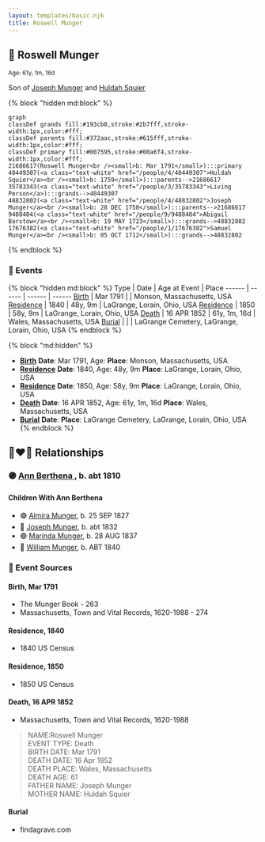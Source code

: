 ```yaml
---
layout: templates/basic.njk
title: Roswell Munger
---
```

## 🔵 Roswell Munger
<small>Age: 61y, 1m, 16d</small>

Son of [Joseph Munger](/people/4/48832802) and [Huldah Squier](/people/4/40449307)

{% block "hidden md:block" %}
```mermaid
graph
classDef grands fill:#193cb8,stroke:#2b7fff,stroke-width:1px,color:#fff;
classDef parents fill:#372aac,stroke:#615fff,stroke-width:1px,color:#fff;
classDef primary fill:#007595,stroke:#00a6f4,stroke-width:1px,color:#fff;
21686617(Roswell Munger<br /><small>b: Mar 1791</small>):::primary
40449307(<a class="text-white" href="/people/4/40449307">Huldah Squier</a><br /><small>b: 1759</small>):::parents-->21686617
35783343(<a class="text-white" href="/people/3/35783343">Living Person</a>):::grands-->40449307
48832802(<a class="text-white" href="/people/4/48832802">Joseph Munger</a><br /><small>b: 28 DEC 1758</small>):::parents-->21686617
9488484(<a class="text-white" href="/people/9/9488484">Abigail Barstow</a><br /><small>b: 19 MAY 1723</small>):::grands-->48832802
17676382(<a class="text-white" href="/people/1/17676382">Samuel Munger</a><br /><small>b: 05 OCT 1712</small>):::grands-->48832802
```
{% endblock %}

### 📆 Events

{% block "hidden md:block" %}
Type | Date | Age at Event | Place
------ | ------ | ------ | ------
[Birth](#event-event-2) | Mar 1791 |  | Monson, Massachusetts, USA
[Residence](#event-event-0) | 1840 | 48y, 9m | LaGrange, Lorain, Ohio, USA
[Residence](#event-event-1) | 1850 | 58y, 9m | LaGrange, Lorain, Ohio, USA
[Death](#event-event-5) | 16 APR 1852 | 61y, 1m, 16d | Wales, Massachusetts, USA
[Burial](#event-event-6) |  |  | LaGrange Cemetery, LaGrange, Lorain, Ohio, USA
{% endblock %}

{% block "md:hidden" %}
- **[Birth](#event-event-2)**
**Date**: Mar 1791, Age:
**Place**: Monson, Massachusetts, USA
- **[Residence](#event-event-0)**
**Date**: 1840, Age: 48y, 9m
**Place**: LaGrange, Lorain, Ohio, USA
- **[Residence](#event-event-1)**
**Date**: 1850, Age: 58y, 9m
**Place**: LaGrange, Lorain, Ohio, USA
- **[Death](#event-event-5)**
**Date**: 16 APR 1852, Age: 61y, 1m, 16d
**Place**: Wales, Massachusetts, USA
- **[Burial](#event-event-6)**
**Date**:
**Place**: LaGrange Cemetery, LaGrange, Lorain, Ohio, USA
{% endblock %}

## 👩‍❤️‍👨 Relationships

### 🟣 [Ann Berthena ](/people/9/91501676), b. abt 1810

#### Children With Ann Berthena
* 🟣 [Almira Munger](/people/3/36419408), b. 25 SEP 1827
* 🔵 [Joseph Munger](/people/8/88850948), b. abt 1832
* 🟣 [Marinda Munger](/people/4/42602883), b. 28 AUG 1837
* 🔵 [William Munger](/people/8/84347792), b. ABT 1840
### 📰 Event Sources

#### <a id="event-event-2"></a> Birth, Mar 1791
* The Munger Book  - 263
* Massachusetts, Town and Vital Records, 1620-1988  - 274

#### <a id="event-event-0"></a> Residence, 1840
* 1840 US Census

#### <a id="event-event-1"></a> Residence, 1850
* 1850 US Census

#### <a id="event-event-5"></a> Death, 16 APR 1852
* Massachusetts, Town and Vital Records, 1620-1988
>   
  > NAME:Roswell Munger  
  > EVENT TYPE: Death  
  > BIRTH DATE: Mar 1791  
  > DEATH DATE: 16 Apr 1852  
  > DEATH PLACE: Wales, Massachusetts  
  > DEATH AGE: 61  
  > FATHER NAME: Joseph Munger  
  > MOTHER NAME: Huldah Squier

#### <a id="event-event-6"></a> Burial
* findagrave.com